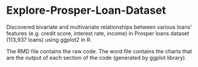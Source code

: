 # Explore-Prosper-Loan-Dataset
Discovered bivariate and multivariate relationships between various loans’ features (e.g. credit score, interest rate, income) in Prosper loans dataset (113,937 loans) using ggplot2 in R.

The RMD file contains the raw code. The word file contains the charts that are the output of each section of the code (generated by ggplot library). 
